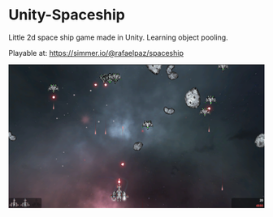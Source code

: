 # Unity-Spaceship
Little 2d space ship game made in Unity.
Learning object pooling.

Playable at:
https://simmer.io/@rafaelpaz/spaceship

![](/Banner.png)
